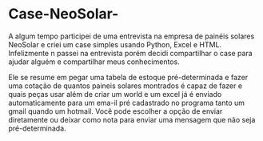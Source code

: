 # Case-NeoSolar-
A algum tempo participei de uma entrevista na empresa de painéis solares NeoSolar e criei um case simples usando Python, Excel e HTML. Infelizmente n passei na entrevista porém decidi compartilhar o case para ajudar alguém e compartilhar meus conhecimentos. 

Ele se resume em pegar uma tabela de estoque pré-determinada e fazer uma cotação de quantos paineis solares montrados é capaz de fazer e quais peças usar além de criar um world e um excel já é enviado automaticamente para um ema-il pré cadastrado no programa tanto um gmail quando um hotmail. Você pode escolher a opção de enviar diretamente ou deixar como nota para enviar uma mensagem que não seja pré-determinada. 

